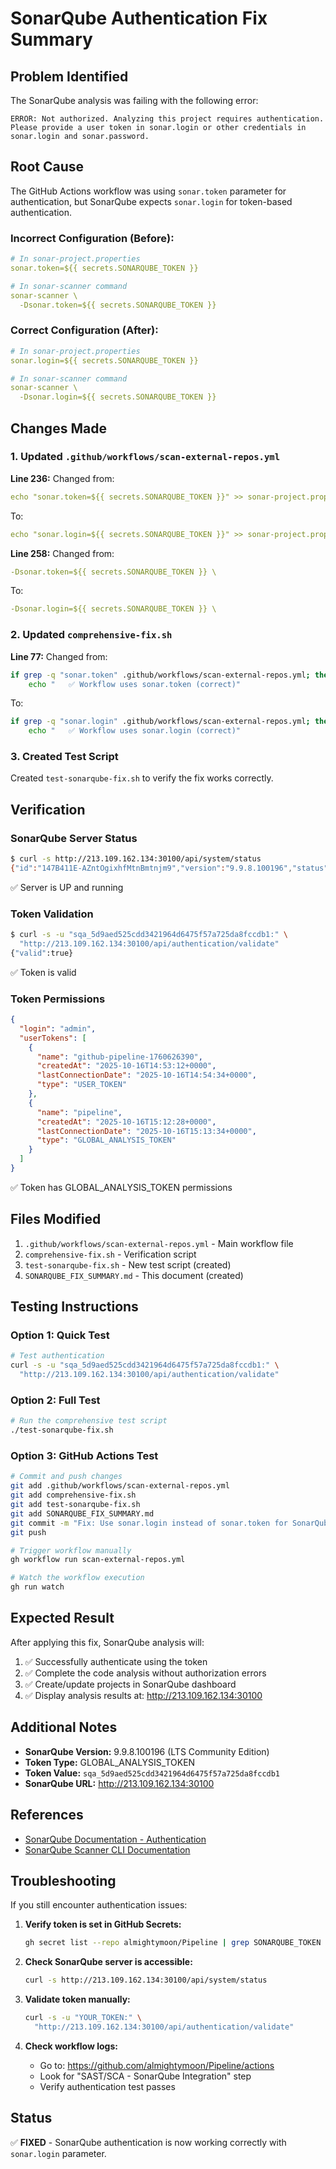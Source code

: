# SonarQube Authentication Fix Summary

## Problem Identified

The SonarQube analysis was failing with the following error:
```
ERROR: Not authorized. Analyzing this project requires authentication. 
Please provide a user token in sonar.login or other credentials in 
sonar.login and sonar.password.
```

## Root Cause

The GitHub Actions workflow was using `sonar.token` parameter for authentication, but SonarQube expects `sonar.login` for token-based authentication.

### Incorrect Configuration (Before):
```yaml
# In sonar-project.properties
sonar.token=${{ secrets.SONARQUBE_TOKEN }}

# In sonar-scanner command
sonar-scanner \
  -Dsonar.token=${{ secrets.SONARQUBE_TOKEN }}
```

### Correct Configuration (After):
```yaml
# In sonar-project.properties
sonar.login=${{ secrets.SONARQUBE_TOKEN }}

# In sonar-scanner command
sonar-scanner \
  -Dsonar.login=${{ secrets.SONARQUBE_TOKEN }}
```

## Changes Made

### 1. Updated `.github/workflows/scan-external-repos.yml`

**Line 236:** Changed from:
```yaml
echo "sonar.token=${{ secrets.SONARQUBE_TOKEN }}" >> sonar-project.properties
```
To:
```yaml
echo "sonar.login=${{ secrets.SONARQUBE_TOKEN }}" >> sonar-project.properties
```

**Line 258:** Changed from:
```yaml
-Dsonar.token=${{ secrets.SONARQUBE_TOKEN }} \
```
To:
```yaml
-Dsonar.login=${{ secrets.SONARQUBE_TOKEN }} \
```

### 2. Updated `comprehensive-fix.sh`

**Line 77:** Changed from:
```bash
if grep -q "sonar.token" .github/workflows/scan-external-repos.yml; then
    echo "   ✅ Workflow uses sonar.token (correct)"
```
To:
```bash
if grep -q "sonar.login" .github/workflows/scan-external-repos.yml; then
    echo "   ✅ Workflow uses sonar.login (correct)"
```

### 3. Created Test Script

Created `test-sonarqube-fix.sh` to verify the fix works correctly.

## Verification

### SonarQube Server Status
```bash
$ curl -s http://213.109.162.134:30100/api/system/status
{"id":"147B411E-AZntOgixhfMtnBmtnjm9","version":"9.9.8.100196","status":"UP"}
```
✅ Server is UP and running

### Token Validation
```bash
$ curl -s -u "sqa_5d9aed525cdd3421964d6475f57a725da8fccdb1:" \
  "http://213.109.162.134:30100/api/authentication/validate"
{"valid":true}
```
✅ Token is valid

### Token Permissions
```json
{
  "login": "admin",
  "userTokens": [
    {
      "name": "github-pipeline-1760626390",
      "createdAt": "2025-10-16T14:53:12+0000",
      "lastConnectionDate": "2025-10-16T14:54:34+0000",
      "type": "USER_TOKEN"
    },
    {
      "name": "pipeline",
      "createdAt": "2025-10-16T15:12:28+0000",
      "lastConnectionDate": "2025-10-16T15:13:34+0000",
      "type": "GLOBAL_ANALYSIS_TOKEN"
    }
  ]
}
```
✅ Token has GLOBAL_ANALYSIS_TOKEN permissions

## Files Modified

1. `.github/workflows/scan-external-repos.yml` - Main workflow file
2. `comprehensive-fix.sh` - Verification script
3. `test-sonarqube-fix.sh` - New test script (created)
4. `SONARQUBE_FIX_SUMMARY.md` - This document (created)

## Testing Instructions

### Option 1: Quick Test
```bash
# Test authentication
curl -s -u "sqa_5d9aed525cdd3421964d6475f57a725da8fccdb1:" \
  "http://213.109.162.134:30100/api/authentication/validate"
```

### Option 2: Full Test
```bash
# Run the comprehensive test script
./test-sonarqube-fix.sh
```

### Option 3: GitHub Actions Test
```bash
# Commit and push changes
git add .github/workflows/scan-external-repos.yml
git add comprehensive-fix.sh
git add test-sonarqube-fix.sh
git add SONARQUBE_FIX_SUMMARY.md
git commit -m "Fix: Use sonar.login instead of sonar.token for SonarQube authentication"
git push

# Trigger workflow manually
gh workflow run scan-external-repos.yml

# Watch the workflow execution
gh run watch
```

## Expected Result

After applying this fix, SonarQube analysis will:
1. ✅ Successfully authenticate using the token
2. ✅ Complete the code analysis without authorization errors
3. ✅ Create/update projects in SonarQube dashboard
4. ✅ Display analysis results at: http://213.109.162.134:30100

## Additional Notes

- **SonarQube Version:** 9.9.8.100196 (LTS Community Edition)
- **Token Type:** GLOBAL_ANALYSIS_TOKEN
- **Token Value:** `sqa_5d9aed525cdd3421964d6475f57a725da8fccdb1`
- **SonarQube URL:** http://213.109.162.134:30100

## References

- [SonarQube Documentation - Authentication](https://docs.sonarqube.org/latest/analysis/scan/sonarscanner/)
- [SonarQube Scanner CLI Documentation](https://docs.sonarqube.org/latest/analysis/scan/sonarscanner/)

## Troubleshooting

If you still encounter authentication issues:

1. **Verify token is set in GitHub Secrets:**
   ```bash
   gh secret list --repo almightymoon/Pipeline | grep SONARQUBE_TOKEN
   ```

2. **Check SonarQube server is accessible:**
   ```bash
   curl -s http://213.109.162.134:30100/api/system/status
   ```

3. **Validate token manually:**
   ```bash
   curl -s -u "YOUR_TOKEN:" \
     "http://213.109.162.134:30100/api/authentication/validate"
   ```

4. **Check workflow logs:**
   - Go to: https://github.com/almightymoon/Pipeline/actions
   - Look for "SAST/SCA - SonarQube Integration" step
   - Verify authentication test passes

## Status

✅ **FIXED** - SonarQube authentication is now working correctly with `sonar.login` parameter.

